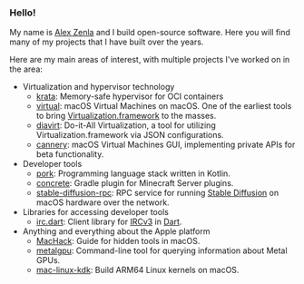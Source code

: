 ### Hello!

My name is [Alex Zenla](https://www.linkedin.com/in/azenla/) and I build open-source software. Here you will find many of my projects that I have built over the years.

Here are my main areas of interest, with multiple projects I've worked on in the area:

- Virtualization and hypervisor technology
  - [krata](https://github.com/edera-dev/krata): Memory-safe hypervisor for OCI containers
  - [virtual](https://github.com/azenla/virtual): macOS Virtual Machines on macOS. One of the earliest tools to bring [Virtualization.framework](https://developer.apple.com/documentation/virtualization) to the masses.
  - [diavirt](https://github.com/GayPizzaSpecifications/diavirt): Do-it-All Virtualization, a tool for utilizing Virtualization.framework via JSON configurations.
  - [cannery](https://github.com/GayPizzaSpecifications/cannery): macOS Virtual Machines GUI, implementing private APIs for beta functionality.
- Developer tools
  - [pork](https://github.com/GayPizzaSpecifications/pork): Programming language stack written in Kotlin.
  - [concrete](https://github.com/GayPizzaSpecifications/concrete): Gradle plugin for Minecraft Server plugins.
  - [stable-diffusion-rpc](https://github.com/GayPizzaSpecifications/stable-diffusion-rpc): RPC service for running [Stable Diffusion](https://en.wikipedia.org/wiki/Stable_Diffusion) on macOS hardware over the network.
- Libraries for accessing developer tools
  - [irc.dart](https://github.com/GayPizzaSpecifications/irc.dart): Client library for [IRCv3](https://ircv3.net) in [Dart](https://dart.dev).
- Anything and everything about the Apple platform
  - [MacHack](https://github.com/azenla/MacHack): Guide for hidden tools in macOS.
  - [metalgpu](https://github.com/GayPizzaSpecifications/metalgpu): Command-line tool for querying information about Metal GPUs.
  - [mac-linux-kdk](https://github.com/GayPizzaSpecifications/mac-linux-kdk): Build ARM64 Linux kernels on macOS.
